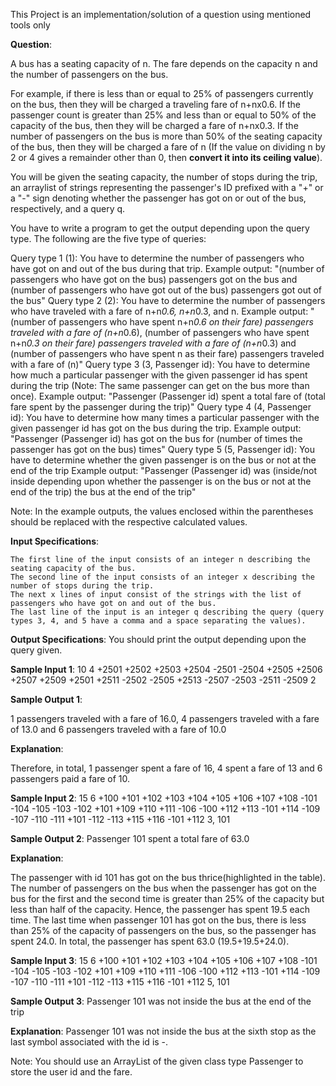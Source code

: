This Project is an implementation/solution of a question using mentioned tools only 


**Question**: 

A bus has a seating capacity of n. The fare depends on the capacity n and the number of passengers on the bus.

For example, if there is less than or equal to 25% of passengers currently on the bus, then they will be charged a traveling fare of n+nx0.6. If the passenger count is greater than 25% and less than or equal to 50% of the capacity of the bus, then they will be charged a fare of n+nx0.3. If the number of passengers on the bus is more than 50% of the seating capacity of the bus, then they will be charged a fare of n (If the value on dividing n by 2 or 4 gives a remainder other than 0, then **convert it into its ceiling value**).

You will be given the seating capacity, the number of stops during the trip, an arraylist of strings representing the passenger's ID prefixed with a "+" or a "-" sign denoting whether the passenger has got on or out of the bus, respectively, and a query q.

 

You have to write a program to get the output depending upon the query type. The following are the five type of queries:

Query type 1 (1): You have to determine the number of passengers who have got on and out of the bus during that trip.
Example output: "(number of passengers who have got on the bus) passengers got on the bus and (number of passengers who have got out of the bus) passengers got out of the bus"
Query type 2 (2): You have to determine the number of passengers who have traveled with a fare of n+n*0.6, n+n*0.3, and n.
Example output: "(number of passengers who have spent n+n*0.6 on their fare) passengers traveled with a fare of (n+n*0.6), (number of passengers who have spent n+n*0.3 on their fare) passengers traveled with a fare of (n+n*0.3) and (number of passengers who have spent n as their fare) passengers traveled with a fare of (n)"
Query type 3 (3, Passenger id): You have to determine how much a particular passenger with the given passenger id has spent during the trip (Note: The same passenger can get on the bus more than once).
Example output: "Passenger (Passenger id) spent a total fare of (total fare spent by the passenger during the trip)"
Query type 4 (4, Passenger id): You have to determine how many times a particular passenger with the given passenger id has got on the bus during the trip.
Example output: "Passenger (Passenger id) has got on the bus for (number of times the passenger has got on the bus) times"
Query type 5 (5, Passenger id): You have to determine whether the given passenger is on the bus or not at the end of the trip
Example output: "Passenger (Passenger id) was (inside/not inside depending upon whether the passenger is on the bus or not at the end of the trip) the bus at the end of the trip"
 

Note: In the example outputs, the values enclosed within the parentheses should be replaced with the respective calculated values.

 

**Input Specifications**:

    The first line of the input consists of an integer n describing the seating capacity of the bus.
    The second line of the input consists of an integer x describing the number of stops during the trip.
    The next x lines of input consist of the strings with the list of passengers who have got on and out of the bus.
    The last line of the input is an integer q describing the query (query types 3, 4, and 5 have a comma and a space separating the values).
 

**Output Specifications**:
    You should print the output depending upon the query given.

 

**Sample Input 1**:
10
4
+2501 +2502 +2503 +2504
-2501 -2504 +2505 +2506 +2507 +2509
+2501 +2511 -2502 -2505
+2513 -2507 -2503 -2511 -2509
2

 

**Sample Output 1**:

1 passengers traveled with a fare of 16.0, 4 passengers traveled with a fare of 13.0 and 6 passengers traveled with a fare of 10.0

 

**Explanation**:

 



 

Therefore, in total, 1 passenger spent a fare of 16, 4 spent a fare of 13 and 6 passengers paid a fare of 10.

 

**Sample Input 2**:
15
6
+100 +101 +102 +103 +104 +105
+106 +107 +108 -101 -104 -105 -103 -102
+101 +109 +110 +111 -106 -100
+112 +113 -101 +114 -109 -107 -110 -111
+101 -112 -113
+115 +116 -101 +112
3, 101

 

**Sample Output 2**:
Passenger 101 spent a total fare of 63.0

 

**Explanation**:

 




The passenger with id 101 has got on the bus thrice(highlighted in the table). The number of passengers on the bus when the passenger has got on the bus for the first and the second time is greater than 25% of the capacity but less than half of the capacity. Hence, the passenger has spent 19.5 each time. The last time when passenger 101 has got on the bus, there is less than 25% of the capacity of passengers on the bus, so the passenger has spent 24.0. In total, the passenger has spent 63.0 (19.5+19.5+24.0).

 

**Sample Input 3**:
15
6
+100 +101 +102 +103 +104 +105
+106 +107 +108 -101 -104 -105 -103 -102
+101 +109 +110 +111 -106 -100
+112 +113 -101 +114 -109 -107 -110 -111
+101 -112 -113
+115 +116 -101 +112
5, 101

 

**Sample Output 3**:
Passenger 101 was not inside the bus at the end of the trip

 

**Explanation**:
    Passenger 101 was not inside the bus at the sixth stop as the last symbol associated with the id is -.

 

Note: You should use an ArrayList of the given class type Passenger to store the user id and the fare.